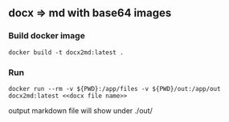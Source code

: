 ## docx => md with base64 images

### Build docker image
```docker build -t docx2md:latest .```

### Run 
```docker run --rm -v ${PWD}:/app/files -v ${PWD}/out:/app/out docx2md:latest <<docx file name>>```

output markdown file will show under ./out/